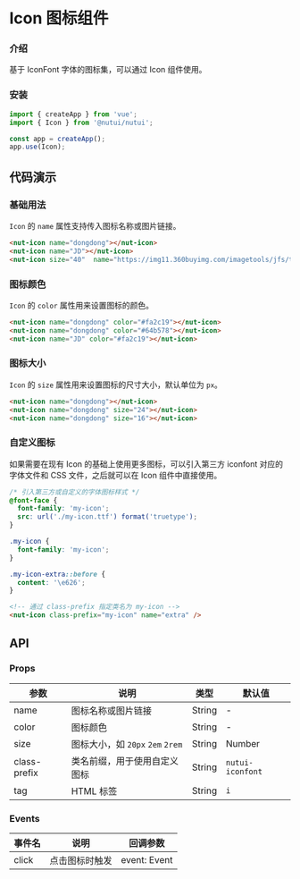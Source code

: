 # Icon 图标组件

### 介绍

基于 IconFont 字体的图标集，可以通过 Icon 组件使用。

### 安装

``` javascript
import { createApp } from 'vue';
import { Icon } from '@nutui/nutui';

const app = createApp();
app.use(Icon);

```

## 代码演示

### 基础用法

`Icon` 的 `name` 属性支持传入图标名称或图片链接。

```html
<nut-icon name="dongdong"></nut-icon>
<nut-icon name="JD"></nut-icon>
<nut-icon size="40"  name="https://img11.360buyimg.com/imagetools/jfs/t1/137646/13/7132/1648/5f4c748bE43da8ddd/a3f06d51dcae7b60.png"></nut-icon>
```

### 图标颜色

`Icon` 的 `color` 属性用来设置图标的颜色。

```html
<nut-icon name="dongdong" color="#fa2c19"></nut-icon>
<nut-icon name="dongdong" color="#64b578"></nut-icon>
<nut-icon name="JD" color="#fa2c19"></nut-icon>
```

### 图标大小

`Icon` 的 `size` 属性用来设置图标的尺寸大小，默认单位为 `px`。

```html
<nut-icon name="dongdong"></nut-icon>
<nut-icon name="dongdong" size="24"></nut-icon>
<nut-icon name="dongdong" size="16"></nut-icon>
```

### 自定义图标

如果需要在现有 Icon 的基础上使用更多图标，可以引入第三方 iconfont 对应的字体文件和 CSS 文件，之后就可以在 Icon 组件中直接使用。

```css
/* 引入第三方或自定义的字体图标样式 */
@font-face {
  font-family: 'my-icon';
  src: url('./my-icon.ttf') format('truetype');
}

.my-icon {
  font-family: 'my-icon';
}

.my-icon-extra::before {
  content: '\e626';
}
```

```html
<!-- 通过 class-prefix 指定类名为 my-icon -->
<nut-icon class-prefix="my-icon" name="extra" />
```

## API

### Props

| 参数         | 说明                             | 类型   | 默认值           |
|--------------|----------------------------------|--------|------------------|
| name         | 图标名称或图片链接               | String | -                |
| color        | 图标颜色                         | String | -                |
| size         | 图标大小，如 `20px` `2em` `2rem` | String|Number | -                |
| class-prefix | 类名前缀，用于使用自定义图标     | String | `nutui-iconfont` |
| tag          | HTML 标签                        | String | `i`              |

### Events

| 事件名 | 说明           | 回调参数     |
|--------|----------------|--------------|
| click  | 点击图标时触发 | event: Event |

